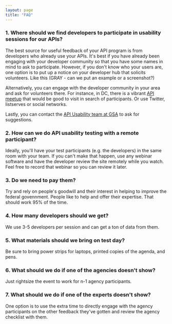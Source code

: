 ```yaml
---
layout: page
title: "FAQ"
---
```


### 1. Where should we find developers to participate in usability sessions for our APIs?
  
The best source for useful feedback of your API program is from developers who already use your APIs.  It's best if you have already been engaging with your developer community so that you have some names in mind to ask to participate. However, if you don't know who your users are, one option is to put up a notice on your developer hub that solicits volunteers.  Like this (GRAY - can we put an example or a screenshot?)
  
Alternatively, you can engage with the developer community in your area and ask for volunteers there.  For instance, in DC, there is a vibrant [API meetup](http://www.meetup.com/DC-Web-API-User-Group/) that would be good to visit in search of participants.  Or use Twitter, listserves or social networks.

Lastly, you can contact the [API Usability team at GSA](http://18f.github.io/API-Usability-Testing/pages/contact_us.html) to ask for suggestions.   


### 2. How can we do API usability testing with a remote participant?  

Ideally, you'll have your test participants (e.g. the developers) in the same room with your team. If you can't make that happen, use any webinar software and have the developer review the site remotely while you watch. Feel free to record that webinar so you can review it later.

### 3. Do we need to pay them?

Try and rely on people's goodwill and their interest in helping to improve the federal govennment. People like to help and offer their expertise. That should work 95% of the time.

### 4. How many developers should we get?

We use 3-5 developers per session and can get a ton of data from them.


### 5. What materials should we bring on test day?  

Be sure to bring power strips for laptops, printed copies of the agenda, and pens.  

### 6. What should we do if one of the agencies doesn't show? 

Just rightsize the event to work for n-1 agency participants.

### 7. What should we do if one of the experts doesn't show?   

One option is to use the extra time to directly engage with the agency participants on the other feedback they've gotten and review the agency checklist with them.  






